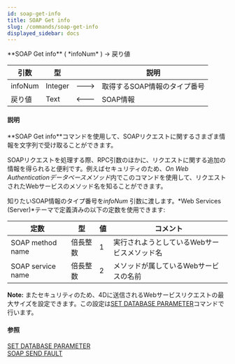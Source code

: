 ```yaml
---
id: soap-get-info
title: SOAP Get info
slug: /commands/soap-get-info
displayed_sidebar: docs
---
```


<!--REF #_command_.SOAP Get info.Syntax-->**SOAP Get info** ( *infoNum* ) -> 戻り値<!-- END REF-->
<!--REF #_command_.SOAP Get info.Params-->
| 引数 | 型 |  | 説明 |
| --- | --- | --- | --- |
| infoNum | Integer | &#x1F852; | 取得するSOAP情報のタイプ番号 |
| 戻り値 | Text | &#x1F850; | SOAP情報 |

<!-- END REF-->

#### 説明 

<!--REF #_command_.SOAP Get info.Summary-->**SOAP Get info**コマンドを使用して、SOAPリクエストに関するさまざま情報を文字列で受け取ることができます。<!-- END REF-->

SOAPリクエストを処理する際、RPC引数のほかに、リクエストに関する追加の情報を得られると便利です。例えばセキュリティのため、*On Web Authenticationデータベースメソッド*内でこのコマンドを使用して、リクエストされたWebサービスのメソッド名を知ることができます。 

知りたいSOAP情報のタイプ番号を*infoNum* 引数に渡します。*Web Services (Server)*テーマで定義済みの以下の定数を使用できます:

| 定数                | 型    | 値 | コメント                    |
| ----------------- | ---- | - | ----------------------- |
| SOAP method name  | 倍長整数 | 1 | 実行されようとしているWebサービスメソッド名 |
| SOAP service name | 倍長整数 | 2 | メソッドが属しているWebサービスの名前    |

**Note:** またセキュリティのため、4Dに送信されるWebサービスリクエストの最大サイズを設定できます。この設定は[SET DATABASE PARAMETER](set-database-parameter.md)コマンドで行います。

#### 参照 

[SET DATABASE PARAMETER](set-database-parameter.md)  
[SOAP SEND FAULT](soap-send-fault.md)  